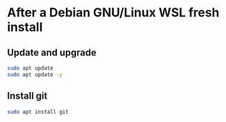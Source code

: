 # After a Debian GNU/Linux WSL fresh install
## Update and upgrade

```bash
sudo apt update
sudo apt update -y
```
## Install git
```bash
sudo apt install git
```

